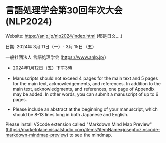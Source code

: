 # 言語処理学会第30回年次大会(NLP2024)

Website: https://anlp.jp/nlp2024/index.html (都是日文....)

日期: 2024年 3月 11日（一）- 3月 15日（五）

一般社団法人 言語処理学会 (https://www.anlp.jp/)



- 2024年1月12日（五）下午3時

- Manuscripts should not exceed 4 pages for the main text and 5 pages for the main text, acknowledgements, and references. In addition to the main text, acknowledgments, and references, one page of Appendix may be added. In other words, you can submit a manuscript of up to 6 pages.

- Please include an abstract at the beginning of your manuscript, which should be 8-13 lines long in both Japanese and English.

Please install VScode extension called "Markdown Mind Map Preview" (https://marketplace.visualstudio.com/items?itemName=josephcz.vscode-markdown-mindmap-preview) to see the mindmap.